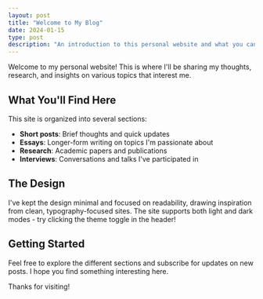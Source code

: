 ```yaml
---
layout: post
title: "Welcome to My Blog"
date: 2024-01-15
type: post
description: "An introduction to this personal website and what you can expect to find here."
---
```


Welcome to my personal website! This is where I'll be sharing my thoughts, research, and insights on various topics that interest me.

## What You'll Find Here

This site is organized into several sections:

- **Short posts**: Brief thoughts and quick updates
- **Essays**: Longer-form writing on topics I'm passionate about  
- **Research**: Academic papers and publications
- **Interviews**: Conversations and talks I've participated in

## The Design

I've kept the design minimal and focused on readability, drawing inspiration from clean, typography-focused sites. The site supports both light and dark modes - try clicking the theme toggle in the header!

## Getting Started

Feel free to explore the different sections and subscribe for updates on new posts. I hope you find something interesting here.

Thanks for visiting! 